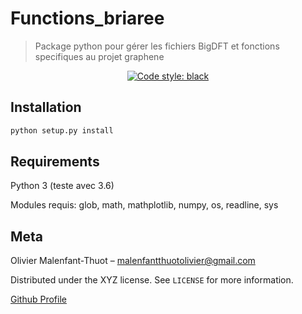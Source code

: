 # Functions\_briaree
> Package python pour gérer les fichiers BigDFT et fonctions specifiques au projet graphene

<p align="center">
<a href="https://github.com/ambv/black"><img alt="Code style: black" src="https://img.shields.io/badge/code%20style-black-000000.svg"></a>
</p>


## Installation

```sh
python setup.py install
```

## Requirements

Python 3 (teste avec 3.6)

Modules requis: glob, math, mathplotlib, numpy, os, readline, sys


## Meta

Olivier Malenfant-Thuot – malenfantthuotolivier@gmail.com

Distributed under the XYZ license. See ``LICENSE`` for more information.

[Github Profile](https://github.com/OMalenfantThuot)
